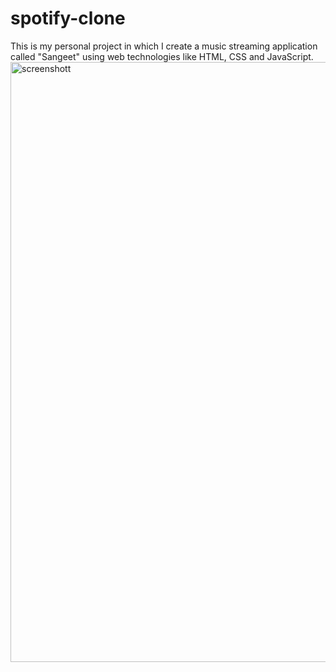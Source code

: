# spotify-clone
This is my personal project in which I create a music streaming application called "Sangeet" using web technologies like HTML, CSS and JavaScript.
<img width="960" alt="screenshott" src="https://github.com/Rohit-Vk24/spotify-clone/assets/119065837/40c23c2a-9949-477a-b1a9-06822520b9ba">
